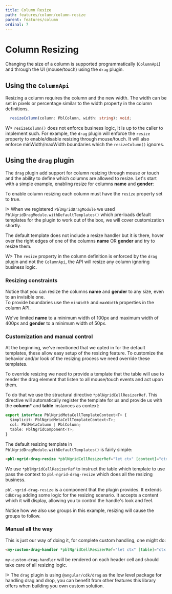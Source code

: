 ```yaml
---
title: Column Resize
path: features/column/column-resize
parent: features/column
ordinal: 7
---
```

# Column Resizing

Changing the size of a column is supported programmatically (`ColumnApi`) and through the UI (mouse/touch) using the `drag` plugin.

## Using the `ColumnApi`

Resizing a column requires the column and the new width. The width can be set in pixels or percentage similar to the width property
in the column definitions.

```typescript
  resizeColumn(column: PblColumn, width: string): void;
```

<div pbl-example-view="pbl-resizing-with-the-api-example"></div>

W> `resizeColumn()` does not enforce business logic, It is up to the caller to implement such.
For example, the `drag` plugin will enforce the `resize` property to enable/disable resizing through mouse/touch. It will also
enforce minWidth/maxWidth boundaries which the `resizeColumn()` ignores. 

## Using the `drag` plugin

The `drag` plugin add support for column resizing through mouse or touch and the ability to define which columns are allowed to resize.
Let's start with a simple example, enabling resize for columns **name** and **gender**:

<div pbl-example-view="pbl-column-resize-example"></div>

To enable column resizing each column must have the `resize` property set to true.

I> When we registered `PblNgridDragModule` we used `PblNgridDragModule.withDefaultTemplates()` which pre-loads
default templates for the plugin to work out of the box, we will cover customization shortly.

The default template does not include a resize handler but it is there, hover over the right
edges of one of the columns **name** OR **gender**  and try to resize them.

W> The `resize` property in the column definition is enforced by the `drag` plugin and not the `ColumnApi`, the API will
resize any column ignoring business logic.

### Resizing constraints

Notice that you can resize the columns **name** and **gender** to any size, even to an invisible one.  
To provide boundaries use the `minWidth` and `maxWidth` properties in the column API.

<div pbl-example-view="pbl-resize-boundaries-example"></div>

We've limited **name** to a minimum width of 100px and maximum width of 400px and **gender** to a minimum width of 50px.

### Customization and manual control

At the beginning, we've mentioned that we opted in for the default templates, these allow easy setup of the resizing feature. To customize the
behavior and/or look of the resizing process we need override these templates.

To override resizing we need to provide a template that the table will use to render the drag element that listen to all mouse/touch events
and act upon them.

To do that we use the structural directive `*pblNgridCellResizerRef`. This directive will automatically register the template for us
and provide us with the **column*** and **table** instances as context:

```typescript
export interface PblNgridMetaCellTemplateContext<T> {
  $implicit: PblNgridMetaCellTemplateContext<T>;
  col: PblMetaColumn | PblColumn;
  table: PblNgridComponent<T>;
}
```

The default resizing template in `PblNgridDragModule.withDefaultTemplates()` is fairly simple:

```html
<pbl-ngrid-drag-resize *pblNgridCellResizerRef="let ctx" [context]="ctx"></pbl-ngrid-drag-resize>
```

We use `*pblNgridCellResizerRef` to instruct the table which template to use pass the context to `pbl-ngrid-drag-resize` which does all the resizing business.

`pbl-ngrid-drag-resize` is a component that the plugin provides. It extends `CdkDrag` adding some logic for the resizing scenario.
It accepts a content which it will display, allowing you to control the handle's look and feel.

<div pbl-example-view="pbl-custom-resizing-example"></div>

Notice how we also use groups in this example, resizing will cause the groups to follow.

### Manual all the way

This is just our way of doing it, for complete custom handling, one might do:

```html
<my-custom-drag-handler *pblNgridCellResizerRef="let ctx" [table]="ctx.table" [column]="ctx.col"></my-custom-drag-handler>
```

`my-custom-drag-handler` will be rendered on each header cell and should take care of all resizing logic.

I> The `drag` plugin is using `@angular/cdk/drag` as the low level package for handling drag and drop, you can benefit from other
features this library offers when building you own custom solution.
